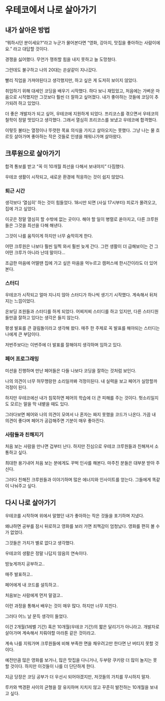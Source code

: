 # 우테코에서 나로 살아가기

## 내가 살아온 방법

“뭐하시던 분이세요?”라고 누군가 물어본다면 “영화, 강아지, 맛집을 좋아하는 사람이에요.” 라고 대답할 것이다.

경쟁을 싫어했다. 무언가 쟁취할 힘을 내지 못하고 늘 도망쳤다.

그런데도 불구하고 나의 20대는 쏜살같이 지나갔다.

빨리 직업을 가져야된다고 생각했지만, 하고 싶은 게 도저히 보이지 않았다.

취업하기 위해 대세인 코딩을 배우기 시작했다. 하다 보니 재밌었고, 처음에는 가벼운 마음으로 시작했지만 그것보다 훨씬 더 잘하고 싶어졌다. 내가 좋아하는 것들에 코딩이 추가되려 하고 있었다.

더 좋은 개발자가 되고 싶어, 우테코에 지원하게 되었다. 프리코스를 겪으면서 우테코의 철학이 정말 멋있다고 생각했다. 그래서 열심히 프리코스를 보냈고 우테코에 합격했다.

이렇듯 불타는 열정이나 뚜렷한 목표 의식을 가지고 살아오지는 못했다. 그냥 나는 물 흐르듯 살아가며 좋아하는 작은 것들로 인생을 채워나가며 살아왔다.

## 크루원으로 살아가기

합격 통보를 받고 “꼭 이 10개월 최선을 다해서 보내야지” 다짐했다.

우테코 생활이 시작되고, 새로운 환경에 적응하는 것이 쉽지 않았다.

### 퇴근 시간

생각보다 ‘열심히’ 하는 것이 힘들었다. 18시만 되면 (사실 17시부터) 피로가 몰려오고, 집에 가고 싶었다.

이곳은 정말 열심히 할 수밖에 없는 곳이다. 해야 할 일이 병렬로 쏟아지고, 다른 크루원들은 그것을 최선을 다해 해낸다.

그것이 나를 움직이게 하지만 너무 숨막히게 한다.

어떤 크루원은 나보다 훨씬 일찍 와서 훨씬 늦게 간다. 그런 생활이 더 급해보이는 건 그 어떤 크루가 아니라 난데 말이다…

조급한 마음에 어떨땐 집에 가고 싶은 마음을 억누르고 캠퍼스에 한시간이라도 더 있어 본다.

### 스터디

우테코가 시작되고 얼마 지나지 않아 스터디가 하나씩 생기기 시작했다. 계속해서 뒤처지는 느낌이었다.

온보딩 조원들과 스터디를 하게 되었다. 어찌저찌 스터디를 하고 있지만, 다른 스터디원들만큼 잘하고 있다는 생각은 들지 않는다.

평생 발표를 큰 걸림돌이라고 생각해 왔다. 매주 한 주제로 꼭 발표를 해야되는 스터디는 나에게 큰 부담이다.

저번주보다는 이번주에 더 발표를 잘해야지 생각하며 임하고 있다.

### 페어 프로그래밍

미션을 진행하며 만난 페어들은 다들 나보다 코딩을 잘하는 것처럼 보인다. 

나의 의견이 너무 허무맹랑한 소리일까봐 걱정이된다. 내 실력을 보고 페어가 실망할까 걱정이 된다. 

하지만 우테코에선 내가 침묵하면 페어의 학습에 더 큰 피해를 주는 것이다. 헛소리일지도 모르는 말을 막 내뱉을 때도 있다. 

그러다보면 페어와 나의 의견이 모여서 나 혼자는 짜지 못했을 코드가 나온다. 가끔 내 의견이 좋다며 페어가 공감해주면 기분이 매우 좋아진다.

### 사람들과 친해지기

처음 보는 사람을 만나면 겁부터 난다. 하지만 진심으로 우테코 크루원들과 친해져서 소통하고 싶다.

최대한 용기내어 처음 보는 분에게도 꾸벅 인사를 해본다. 마주친 분들은 대부분 받아 주신다.

그러다 친해진 크루원들과 이야기하며 많은 에너지와 인사이트를 얻는다. 그들에게 똑같이 나눠주고 싶다.

## 다시 나로 살아가기

우테코를 시작하며 위에서 말했던 내가 좋아하는 작은 것들을 포기하며 지냈다.

왜냐하면 공부를 잠시 뒤로하고 영화를 보러 가면 죄책감이 엄청났다. 영화를 편히 볼 수가 없었다.

그것들은 가치가 별로 없다고 생각했다.

우테코의 생활은 정말 나답지 않음의 연속이다.

밤늦게까지 공부하고..

매주 발표하고..

페어에게 내 코드를 설득하고..

처음보는 사람에게 먼저 말걸고..

이런 과정을 통해서 배우는 것이 매우 많다. 하지만 너무 지친다.

그러다 어느 날 문득 생각이 들었다.

이건 2개월(1레벨 기간) 혹은 10개월(우테코 기간)의 짧은 달리기가 아니라고. 개발자로 살아가며 계속해서 치뤄야할 마라톤 같은 것이라고.

계속 나를 지워가며 크루원들에 비해 부족한 면을 채우려고만 한다면 난 버티지 못할 것이다.

예전만큼 많은 영화를 보거나, 많은 맛집을 다니거나, 두부랑 쿠키랑 더 많이 놀지는 못할 것이다. 하지만 이것들이 나를 더 단단하게 한다.

지금 당장은 코딩 공부가 더 우선시 되어야겠지만, 저것들의 가치를 무시하지 말자.

루카와 백경환 사이의 균형을 잘 유지하며 지치지 않고 꾸준히 발전하는 10개월을 보내고 싶다.
